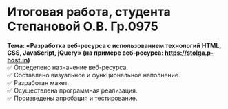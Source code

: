 # Итоговая работа, студента Степановой О.В. Гр.0975
**Тема: «Разработка веб-ресурса с использованием технологий HTML, CSS, JavaScript, jQuery» (на примере веб-ресурса: https://stolga.p-host.in)**</br>
:white_check_mark: 	Определено назначение веб-ресурса. </br>
:white_check_mark:	Составлено визуальное и функциональное наполнение.</br>
:white_check_mark:	Разработан макет.</br>
:white_check_mark:	Осуществлена программная реализация.</br>
:white_check_mark:	Произведены апробация и тестирование.</br>



